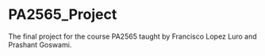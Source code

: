 # PA2565_Project
The final project for the course PA2565 taught by Francisco Lopez Luro and Prashant Goswami.
